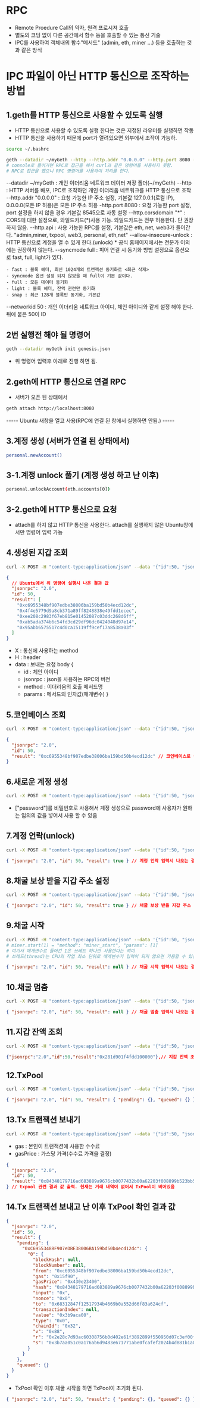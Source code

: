 # RPC

- Remote Proedure Call의 약자, 원격 프로시져 호출
- 별도의 코딩 없이 다른 공간에서 함수 등을 호출할 수 있는 통신 기술
- IPC를 사용하여 객체내의 함수"메서드" (admin, eth, miner ...) 등을 호출하는 것과 같은 방식

# IPC 파일이 아닌 HTTP 통신으로 조작하는 방법

## 1.geth를 HTTP 통신으로 사용할 수 있도록 실행

- HTTP 통신으로 사용할 수 있도록 실행 한다는 것은 지정된 라우터를 실행하면 작동
- HTTP 통신을 사용하기 때문에 port가 열려있으면 외부에서 조작이 가능하.

```sh
source ~/.bashrc
```

```sh
geth --datadir ~/myGeth --http --http.addr "0.0.0.0" --http.port 8080 --http.corsdomain "*" --http.api "admin,miner,txpool,web3,personal,eth,net" --allow-insecure-unlock --syncmode full --networkid 50 console  # IPC 서버 오픈
# console로 들어가면 RPC로 접근을 해서 curl과 같은 명령어를 사용하지 못함.
# RPC로 접근을 했으니 RPC 명령어를 사용하여 처리를 한다.
```

--datadir ~/myGeth : 개인 이더리움 네트워크 데이터 저장 폴더(~/myGeth)
--http : HTTP 서버를 배포, IPC로 조작하던 개인 이더리움 네트워크를 HTTP 통신으로 조작
--http.addr "0.0.0.0" : 요청 가능한 IP 주소 설정, 기본값 127.0.0.1(로컬 IP), 0.0.0.0(모든 IP 허용)은 모든 IP 주소 허용
-http.port 8080 : 요청 가능한 port 설정, port 설정을 하지 않을 경우 기본값 8545으로 자동 설정
--http.corsdomain "\*" : CORS에 대한 설정으로, 와일드카드(\*)사용 가능. 와일드카드는 전부 허용한다. 단 권장하지 않음.
--http.api : 사용 가능한 RPC를 설정, 기본값은 eth, net, web3가 들어간다.
"admin,miner,
txpool,
web3,
personal,
eth,net"
--allow-insecure-unlock : HTTP 통신으로 계정을 열 수 있게 한다.(unlock) \* 공식 홈페이지에서는 전문가 이외에는 권장하지 않는다.
--syncmode full : 피어 연결 시 동기화 방법 설정으로 옵션으로 fast, full, light가 있다.

    - fast : 블록 헤더, 최신 1024개의 트랜잭션 동기화로 <최근 삭제>
    - syncmode 옵션 설정 되지 않았을 때 full이 기본 값이다.
    - full : 모든 데이터 동기화
    - light : 블록 헤더, 잔액 관련만 동기화
    - snap : 최근 128개 블록만 동기화, 기본값

--networkid 50 : 개인 이더리움 네트워크 아이디, 체인 아이디와 같게 설정 해야 한다. 뒤에 붙은 50이 ID

## 2번 실행전 해야 될 명령어

```sh
geth --datadir myGeth init genesis.json
```

- 위 명령어 입력후 아래로 진행 하면 됨.

## 2.geth에 HTTP 통신으로 연결 RPC

- 서버가 오픈 된 상태에서

```sh
geth attach http://localhost:8080
```

----- Ubuntu 새창을 열고 사용(RPC에 연결 된 창에서 실행하면 안됨.) -----

## 3.계정 생성 (서버가 연결 된 상태에서)

```sh
personal.newAccount()
```

## 3-1.계정 unlock 풀기 (계정 생성 하고 난 이후)

```sh
personal.unlockAccount(eth.accounts[0])
```

## 3-2.geth에 HTTP 통신으로 요청

- attach를 하지 않고 HTTP 통신을 사용한다. attach를 실행하지 않은 Ubuntu창에서만 명령어 입력 가능

## 4.생성된 지갑 조회

```sh
curl -X POST -H "content-type:application/json" --data '{"id":50, "jsonrpc": "2.0", "method": "eth_accounts", "params": []}' http://127.0.0.1:8080 # 계정을 가져오기 위한 명령어  localhost 대신 http://15.165.160.40:8080를 사용 한 이유는 외부 ip를 이용하기 위해
```

```json
{
  // Ubuntu에서 위 명령어 실행시 나온 결과 값
  "jsonrpc": "2.0",
  "id": 50,
  "result": [
    "0xc6955348bf907edbe38006ba159bd50b4ecd12dc",
    "0x4f4e5779d9a8cb371a89ff8248838e49fdd1ecec",
    "0xee208c2983f67eb815e01452087c03ddc268d6ff",
    "0xab5ada374b6c54fd3cd29df96dc0424048d97e14",
    "0x95abb6575517c4d0ca15119ff9cef17a8538a03f"
  ]
}
```

- X : 통신에 사용하는 method
- H : header
- data : 보내는 요청 body {
  - id : 체인 아이디
  - jsonrpc : json을 사용하는 RPC의 버전
  - method : 이더리움의 호출 메서드명
  - params : 메서드의 인자값(매개변수)
    }

## 5.코인베이스 조회

```sh
curl -X POST -H "content-type:application/json" --data '{"id":50, "jsonrpc": "2.0", "method": "eth_coinbase", "params": []}' http://localhost:8080
```

```json
{
  "jsonrpc": "2.0",
  "id": 50,
  "result": "0xc6955348bf907edbe38006ba159bd50b4ecd12dc" // 코인베이스로 설정된 지갑 주소 결과 값 나옴
}
```

## 6.새로운 계정 생성

```sh
curl -X POST -H "content-type:application/json" --data '{"id":50, "jsonrpc": "2.0", "method": "personal_newAccount", "params": ["password"]}' http://localhost:8080
```

- ["password"]를 비밀번호로 사용해서 계정 생성으로 password에 사용자가 원하는 임의의 값을 넣어서 사용 할 수 있음

## 7.계정 언락(unlock)

```sh
curl -X POST -H "content-type:application/json" --data '{"id":50, "jsonrpc": "2.0", "method": "personal_unlockAccount", "params": ["0x4c74c5b0b6461877fa4ce24a6a5bc1043e63c557","password"]}' http://localhost:8080 # params ["주소","입력한 10자리 비번"]
```

```json
{ "jsonrpc": "2.0", "id": 50, "result": true } // 계정 언락 입력시 나오는 결과 값
```

## 8.채굴 보상 받을 지갑 주소 설정

```sh
curl -X POST -H "content-type:application/json" --data '{"id":50, "jsonrpc": "2.0", "method": "miner_setEtherbase", "params": ["0xc6955348bf907edbe38006ba159bd50b4ecd12dc"]}' http://localhost:8080 # method에서 miner_setEtherbase 중 _ 이것은 IPC에서 :와 같다.
```

```json
{ "jsonrpc": "2.0", "id": 50, "result": true } // 채굴 보상 받을 지갑 주소 설정 입력시 나오는 결과 값
```

## 9.채굴 시작

```sh
curl -X POST -H "content-type:application/json" --data '{"id":50, "jsonrpc": "2.0", "method": "miner_start", "params": [1]}' http://127.0.0.1:8080 # method에서 miner_setEtherbase 중 _ 이것은 IPC에서 :와 같다.
# miner.start(1) = "method": "miner_start", "params": [1]
# 여기서 매개변수로 들어간 1은 쓰레드 하나만 사용한다는 의미
# 쓰레드(thread)는 CPU의 작업 최소 단위로 매개변수가 입력이 되지 않으면 가용할 수 있는 모든 쓰레드를 사용하겠다는 의미
```

```json
{ "jsonrpc": "2.0", "id": 50, "result": null } // 채굴 시작 입력시 나오는 결과 값
```

## 10.채굴 멈춤

```sh
curl -X POST -H "content-type:application/json" --data '{"id":50, "jsonrpc": "2.0", "method": "miner_stop", "params": []}' http://127.0.0.1:8080 # method에서 miner_setEtherbase 중 _ 이것은 IPC에서 :와 같다.
```

```json
{ "jsonrpc": "2.0", "id": 50, "result": null } // 채굴 멈춤 입력시 나오는 결과 값
```

## 11.지갑 잔액 조회

```sh
curl -X POST -H "content-type:application/json" --data '{"id":50, "jsonrpc": "2.0", "method": "eth_getBalance", "params": ["0xc6955348bf907edbe38006ba159bd50b4ecd12dc", "latest"]}' http://localhost:8080 # method에서 miner_setEtherbase 중 _ 이것은 IPC에서 :와 같다.
```

```json
{"jsonrpc":"2.0","id":50,"result":"0x281d901f4fdd100000"},// 지갑 잔액 조회시 잔액 결과 값은 16진수로 받는다.
```

## 12.TxPool

```sh
curl -X POST -H "content-type:application/json" --data '{"id":50, "jsonrpc": "2.0", "method": "txpool_content"}' http://127.0.0.1:8080
```

```json
{ "jsonrpc": "2.0", "id": 50, "result": { "pending": {}, "queued": {} } } // txpool 관련 결과 값 출력. 현재는 거래 내역이 없어서 TxPool이 비어있음
```

## 13.Tx 트랜잭션 보내기

```sh
curl -X POST -H "content-type:application/json" --data '{"id":50, "jsonrpc": "2.0", "method": "eth_sendTransaction",  "params":[{"from":"0xc6955348bf907edbe38006ba159bd50b4ecd12dc","to":"0x68312847f12517934b4669b0a552d66f83a624cf","value":"0x3B9ACA00","gas":"0x15f90","gasPrice":"0x430e23400"}]}' http://127.0.0.1:8080
```

- gas : 본인이 트랜잭션에 사용한 수수료
- gasPrice : 가스당 가격(수수료 가격을 결정)

```json
{
  "jsonrpc": "2.0",
  "id": 50,
  "result": "0x84348179716ad683889a9676cb0077432b00a62203f008899b523bb5d0f5d1b3"
} // txpool 관련 결과 값 출력. 현재는 거래 내역이 없어서 TxPool이 비어있음
```

## 14.Tx 트랜잭션 보내고 난 이후 TxPool 확인 결과 값

```json
{
  "jsonrpc": "2.0",
  "id": 50,
  "result": {
    "pending": {
      "0xC6955348BF907eDBE38006BA159bd50b4ecd12dc": {
        "0": {
          "blockHash": null,
          "blockNumber": null,
          "from": "0xc6955348bf907edbe38006ba159bd50b4ecd12dc",
          "gas": "0x15f90",
          "gasPrice": "0x430e23400",
          "hash": "0x84348179716ad683889a9676cb0077432b00a62203f008899b523bb5d0f5d1b3",
          "input": "0x",
          "nonce": "0x0",
          "to": "0x68312847f12517934b4669b0a552d66f83a624cf",
          "transactionIndex": null,
          "value": "0x3b9aca00",
          "type": "0x0",
          "chainId": "0x32",
          "v": "0x88",
          "r": "0x2e28c7d93ac60308756b0d402e61f3892899f550950d07c3ef00f8f823a4d45b",
          "s": "0x3b7aa051c0a176ab6d9483e671771abe0fcafef2024b4d881b1a0e665aadd97c"
        }
      }
    },
    "queued": {}
  }
}
```

- TxPool 확인 이후 채굴 시작을 하면 TxPool이 초기화 된다.

```json
{ "jsonrpc": "2.0", "id": 50, "result": { "pending": {}, "queued": {} } } // txpool 관련 결과 값 출력. 현재는 거래 내역이 없어서 TxPool이 비어있음
```
